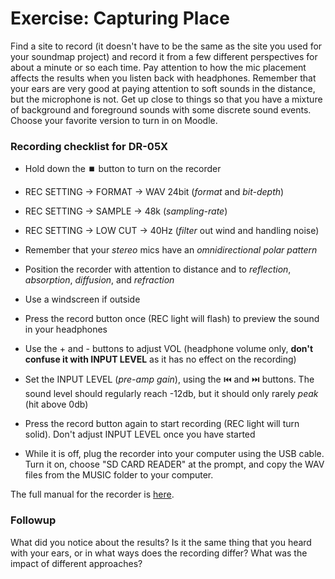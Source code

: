 # Exercise: Capturing Place

Find a site to record (it doesn't have to be the same as the site you used for your soundmap project) and record it from a few different perspectives for about a minute or so each time. Pay attention to how the mic placement affects the results when you listen back with headphones. Remember that your ears are very good at paying attention to soft sounds in the distance, but the microphone is not. Get up close to things so that you have a mixture of background and foreground sounds with some discrete sound events. Choose your favorite version to turn in on Moodle. 


### Recording checklist for DR-05X
- Hold down the ⏹️ button to turn on the recorder
- REC SETTING → FORMAT → WAV 24bit (_format_ and _bit-depth_)
- REC SETTING → SAMPLE → 48k (_sampling-rate_)
- REC SETTING → LOW CUT → 40Hz (_filter_ out wind and handling noise)
- Remember that your _stereo_ mics have an _omnidirectional polar pattern_
- Position the recorder with attention to distance and to _reflection_, _absorption_, _diffusion_, and _refraction_
- Use a windscreen if outside

- Press the record button once (REC light will flash) to preview the sound in your headphones

- Use the + and - buttons to adjust VOL (headphone volume only, **don't confuse it with INPUT LEVEL** as it has no effect on the recording)

- Set the INPUT LEVEL (_pre-amp_ _gain_), using the ⏮️ and ⏭️ buttons. The sound level should regularly reach -12db, but it should only rarely _peak_ (hit above 0db)

- Press the record button again to start recording (REC light will turn solid). Don't adjust INPUT LEVEL once you have started

- While it is off, plug the recorder into your computer using the USB cable. Turn it on, choose "SD CARD READER" at the prompt, and copy the WAV files from the MUSIC folder to your computer.

The full manual for the recorder is [here](media/tascam_manual.pdf).


### Followup

What did you notice about the results? Is it the same thing that you heard with your ears, or in what ways does the recording differ? What was the impact of different approaches?

